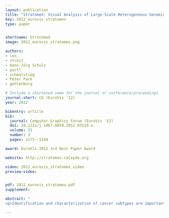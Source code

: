 ```yaml
---
layout: publication
title: "StratomeX: Visual Analysis of Large-Scale Heterogeneous Genomics Data for Cancer Subtype Characterization"
key: 2012_eurovis_stratomex
type: paper


shortname: StratomeX
image: 2012_eurovis_stratomex.png

authors: 
- lex
- streit
- Hans-Jörg Schulz
- partl
- schmalstieg
- Peter Park
- gehlenborg

# Include a shortened name for the journal or conference/proceedings
journal-short: CG (EuroVis '12)
year: 2012

bibentry: article
bib:
  journal: Computer Graphics Forum (EuroVis '12)
  doi: 10.1111/j.1467-8659.2012.03110.x
  volume: 31
  number: 3
  pages: 1175--1184

award: EuroVis 2012 3rd Best Paper Award

website: http://stratomex.caleydo.org

video: 2012_eurovis_stratomex_video
preview-video: 


pdf: 2012_eurovis_stratomex.pdf
supplement:

abstract: "
<p>Identification and characterization of cancer subtypes are important areas of research that are based on the integrated analysis of multiple heterogeneous genomics datasets. Since there are no tools supporting this process, much of this work is done using ad-hoc scripts and static plots, which is inefficient and limits visual exploration of the data. To address this, we have developed StratomeX, an integrative visualization tool that allows investigators to explore the relationships of candidate subtypes across multiple genomic data types such as gene expression, DNA methylation, or copy number data. StratomeX represents datasets as columns and subtypes as bricks in these columns. Ribbons between the columns connect bricks to show subtype relationships across datasets. Drill-down features enable detailed exploration. StratomeX provides insights into the functional and clinical implications of candidate subtypes by employing small multiples, which allow investigators to assess the effect of subtypes on molecular pathways or outcomes such as patient survival. As the configuration of viewing parameters in such a multi-dataset, multi-view scenario is complex, we propose a meta visualization and configuration interface for dataset dependencies and data-view relationships. StratomeX is developed in close collaboration with domain experts. We describe case studies that illustrate how investigators used the tool to explore subtypes in large datasets and demonstrate how they efficiently replicated findings from the literature and gained new insights into the data.</p>"

---
```



